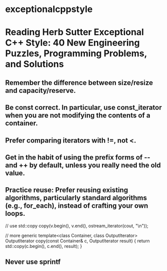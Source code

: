# exceptionalcppstyle
# Reading Herb Sutter Exceptional C++ Style: 40 New Engineering Puzzles, Programming Problems, and Solutions

## Remember the difference between size/resize and capacity/reserve.
## Be const correct. In particular, use const_iterator when you are not modifying the contents of a container.
## Prefer comparing iterators with !=, not <.
## Get in the habit of using the prefix forms of -- and ++ by default, unless you really need the old value.

## Practice reuse: Prefer reusing existing algorithms, particularly standard algorithms (e.g., for_each), instead of crafting your own loops.

// use std::copy
copy(v.begin(), v.end(), ostream_iterator<int>(cout, "\n"));

// more generic
template<class Container, class OutputIterator>
OutputIterator copy(const Container& c, OutputIterator result) {
 return std::copy(c.begin(), c.end(), result);
}

## Never use sprintf
